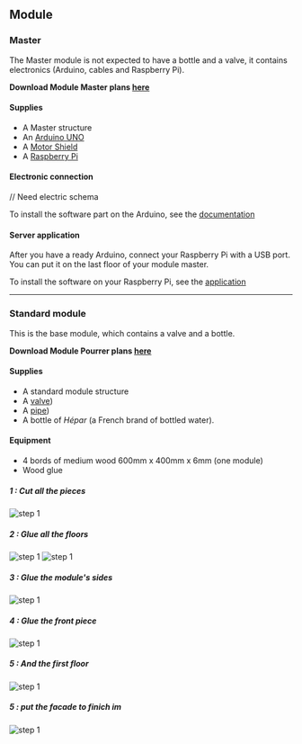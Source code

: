 ## Module

### Master

The Master module is not expected to have a bottle and a valve, it contains electronics (Arduino, cables and Raspberry Pi).

__Download Module Master plans [here](Ressource/theblender_master_B2.eps.zip)__  

#### Supplies

* A Master structure
* An [Arduino UNO](http://arduino.cc/en/Main/arduinoBoardUno)
* A [Motor Shield](http://arduino.cc/en/Main/ArduinoMotorShieldR3)
* A [Raspberry Pi](http://www.raspberrypi.org/)

#### Electronic connection

// Need electric schema

To install the software part on the Arduino, see the [documentation](#/doc/en/application)

#### Server application

After you have a ready Arduino, connect your Raspberry Pi with a USB port. You can put it on the last floor of your module master.

To install the software on your Raspberry Pi, see the [application](#/doc/en/application)

* * *

### Standard module

This is the base module, which contains a valve and a bottle.

__Download Module Pourrer plans [here](Ressource/theblender_pourrer_B2.eps.zip)__

#### Supplies

* A standard module structure
* A [valve]())
* A [pipe]())
* A bottle of _Hépar_ (a French brand of bottled water). 

#### Equipment

* 4 bords of medium wood 600mm x 400mm x 6mm (one module)
* Wood glue

##### 1 : _Cut all the pieces_

![step 1](documentation/user/img/anim01.gif)

##### 2 : _Glue all the floors_

![step 1](documentation/user/img/anim02.gif)
![step 1](documentation/user/img/anim03.gif)

##### 3 : _Glue the module's sides_

![step 1](documentation/user/img/anim04.gif)

##### 4 : _Glue the front piece_

![step 1](documentation/user/img/anim05.gif)

##### 5 : _And the first floor_

![step 1](documentation/user/img/anim06.gif)

##### 5 : _put the facade to finich im_

![step 1](documentation/user/img/anim10.gif)

